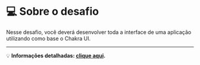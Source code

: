 # 💻 Sobre o desafio

Nesse desafio, você deverá desenvolver toda a interface de uma aplicação utilizando como base o Chakra UI.

---

💡 **Informações detalhadas: [clique aqui](https://www.notion.so/Desafio-01-Interface-com-Chakra-UI-d1274f7fd7f54283b9173b7fd8003cc6).**
